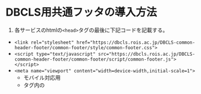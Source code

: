 # DBCLS用共通フッタの導入方法

1. 各サービスのhtmlの`<head>`タグの最後に下記コードを記載する。
  - `<link rel="stylesheet" href="https://dbcls.rois.ac.jp/DBCLS-common-header-footer/common-footer/style/common-footer.css">`
  - `<script type="text/javascript" src="https://dbcls.rois.ac.jp/DBCLS-common-header-footer/common-footer/script/common-footer.js"></script>`
  - `<meta name="viewport" content="width=device-width,initial-scale=1">`
    - モバイル対応用
    - <head>タグ内の<title>タグより、上に記載する。

## 日本語版、英語版の切り替え
  - 共通ヘッダはhtmlタグ内のlang属性を読み込み、それに応じて言語を切り替えることができる。言語切り替えが機能しない場合は、サービスの各ページのhtmlに下記のようにlang属性を記述する。
    - 日本語の場合： `<html lang="ja">`
    - 英語の場合： `<html lang="en">`

## このディレクトリ内のファイル一覧
  - common-footer.html
    - フッタ表示用のHTMLファイル(日本語)
  - common-footer-en.html
    - フッタ表示用のHTMLファイル(英語)
  - img/
    - by.svg
      - フッタ用CC-BY用アイコン画像
    - logo_dbcls.svg
      - フッタ用DBCLSロゴ画像
  - script
      - common-footer.js
        - フッタ表示用javascript
  - style
      - common-footer.css
        - フッタ表示用css




